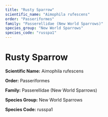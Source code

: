 ```yaml
---
title: "Rusty Sparrow"
scientific_name: "Aimophila rufescens"
order: "Passeriformes"
family: "Passerellidae (New World Sparrows)"
species_group: "New World Sparrows"
species_code: "russpa1"
---
```


# Rusty Sparrow

**Scientific Name:** Aimophila rufescens

**Order:** Passeriformes

**Family:** Passerellidae (New World Sparrows)

**Species Group:** New World Sparrows

**Species Code:** russpa1
